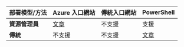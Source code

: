 | **部署模型/方法** | **Azure 入口網站** | **傳統入口網站** | **PowerShell** |
| --- | --- | --- | --- |
| **資源管理員** |[文章](../articles/vpn-gateway/vpn-gateway-howto-multi-site-to-site-resource-manager-portal.md) |不支援 |支援 |
| **傳統** |不支援 |不支援 |[文章](../articles/vpn-gateway/vpn-gateway-multi-site.md) |

<!--HONumber=Oct16_HO2-->


